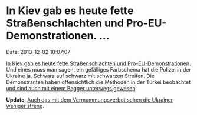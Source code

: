 In Kiev gab es heute fette Straßenschlachten und Pro-EU-Demonstrationen. \...
=============================================================================

Date: 2013-12-02 10:07:07

[In Kiev gab es heute fette Straßenschlachten und
Pro-EU-Demonstrationen](http://rt.com/news/urkaine-eu-protests-updates-548/).
Und eines muss man sagen, ein gefälliges Farbschema hat die Polizei in
der Ukraine ja. Schwarz auf schwarz mit schwarzen Streifen. Die
Demonstranten haben offensichtlich die Methoden in der Türkei beobachtet
[und sind auch mit einem Bagger unterwegs
gewesen](https://pbs.twimg.com/media/BaaImVaIYAAy_Ly.jpg:large).

**Update**: [Auch das mit dem Vermummungsverbot sehen die Ukrainer
weniger streng](https://pbs.twimg.com/media/BabX81uCIAAutl6.jpg:large).
